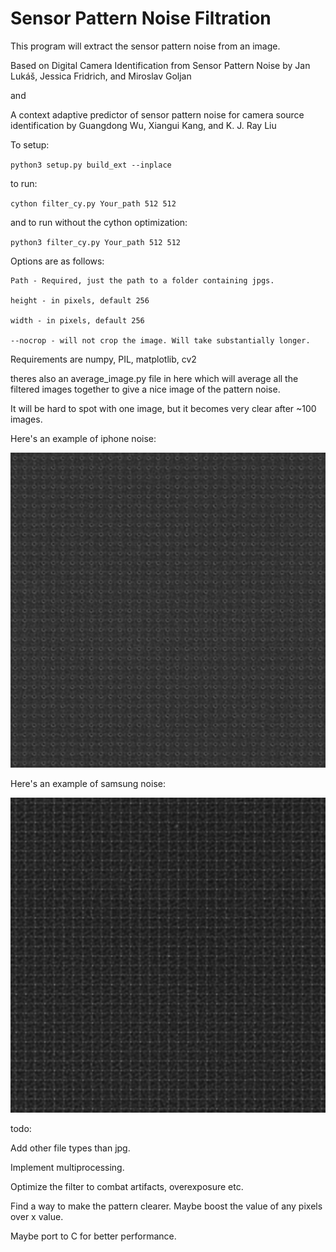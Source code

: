 # Sensor Pattern Noise Filtration
 This program will extract the sensor pattern noise from an image.


Based on Digital Camera Identification from Sensor Pattern Noise by Jan Lukáš, Jessica Fridrich, and Miroslav Goljan

and

A context adaptive predictor of sensor pattern noise for camera source identification by Guangdong Wu, Xiangui Kang, and K. J. Ray Liu


To setup:

`python3 setup.py build_ext --inplace`

to run:

`cython filter_cy.py Your_path 512 512`

and to run without the cython optimization:

`python3 filter_cy.py Your_path 512 512`

Options are as follows:
```
Path - Required, just the path to a folder containing jpgs. 

height - in pixels, default 256

width - in pixels, default 256

--nocrop - will not crop the image. Will take substantially longer.
```

Requirements are numpy, PIL, matplotlib, cv2

theres also an average_image.py file in here which will average all the filtered images together to give a nice image of the pattern noise.

It will be hard to spot with one image, but it becomes very clear after ~100 images.

Here's an example of iphone noise:

![](iphone_example.png)

Here's an example of samsung noise:

![](samsung_example.png)


todo:

Add other file types than jpg.

Implement multiprocessing.

Optimize the filter to combat artifacts, overexposure etc.

Find a way to make the pattern clearer. Maybe boost the value of any pixels over x value.

Maybe port to C for better performance.

